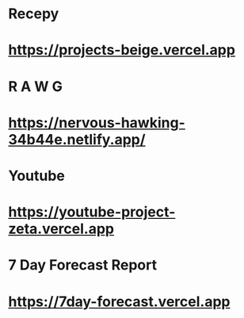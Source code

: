 # Recepy

# https://projects-beige.vercel.app

# R A W G

# https://nervous-hawking-34b44e.netlify.app/

# Youtube 

# https://youtube-project-zeta.vercel.app

# 7 Day Forecast Report

# https://7day-forecast.vercel.app


